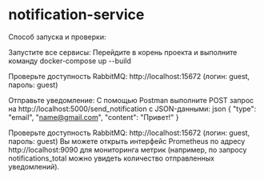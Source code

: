 # notification-service
Способ запуска и проверки: 

Запустите все сервисы: Перейдите в корень проекта и выполните команду docker-compose up --build

Проверьте доступность RabbitMQ: http://localhost:15672 (логин: guest, пароль: guest)

Отправьте уведомление: С помощью Postman выполните POST запрос на http://localhost:5000/send_notification с JSON-данными: json { "type": "email", "name@gmail.com", "content": "Привет!" }

Проверьте доступность RabbitMQ: http://localhost:15672 (логин: guest, пароль: guest)
Вы можете открыть интерфейс Prometheus по адресу http://localhost:9090 для мониторинга метрик (например, по запросу notifications_total можно увидеть количество отправленных уведомлений).
